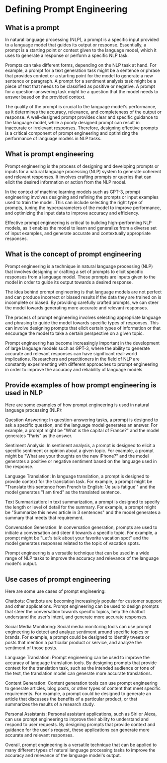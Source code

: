 # Defining Prompt Engineering

## What is a prompt

In natural language processing (NLP), a prompt is a specific input provided to a language model that guides its output or response. Essentially, a prompt is a starting point or context given to the language model, which it uses to generate a response or perform a specific NLP task.

Prompts can take different forms, depending on the NLP task at hand. For example, a prompt for a text generation task might be a sentence or phrase that provides context or a starting point for the model to generate a new sentence or paragraph. A prompt for a sentiment analysis task might be a piece of text that needs to be classified as positive or negative. A prompt for a question-answering task might be a question that the model needs to answer based on the provided context.

The quality of the prompt is crucial to the language model's performance, as it determines the accuracy, relevance, and completeness of the output or response. A well-designed prompt provides clear and specific guidance to the language model, while a poorly designed prompt can result in inaccurate or irrelevant responses. Therefore, designing effective prompts is a critical component of prompt engineering and optimizing the performance of language models in NLP tasks.

## What is prompt engineering

Prompt engineering is the process of designing and developing prompts or inputs for a natural language processing (NLP) system to generate coherent and relevant responses. It involves crafting prompts or queries that can elicit the desired information or action from the NLP model.

In the context of machine learning models such as GPT-3, prompt engineering involves designing and refining the prompts or input examples used to train the model. This can include selecting the right type of prompts, tuning the hyperparameters of the model to improve performance, and optimizing the input data to improve accuracy and efficiency.

Effective prompt engineering is critical to building high-performing NLP models, as it enables the model to learn and generalize from a diverse set of input examples, and generate accurate and contextually appropriate responses.

## What is the concept of prompt engineering

Prompt engineering is a technique in natural language processing (NLP) that involves designing or crafting a set of prompts to elicit specific responses from a language model. These prompts are inputs given to the model in order to guide its output towards a desired response.

The idea behind prompt engineering is that language models are not perfect and can produce incorrect or biased results if the data they are trained on is incomplete or biased. By providing carefully crafted prompts, we can steer the model towards generating more accurate and relevant responses.

The process of prompt engineering involves selecting appropriate language and phrasing to guide the model towards specific types of responses. This can involve designing prompts that elicit certain types of information or that encourage the model to take a certain perspective on a given topic.

Prompt engineering has become increasingly important in the development of large language models such as GPT-3, where the ability to generate accurate and relevant responses can have significant real-world implications. Researchers and practitioners in the field of NLP are constantly experimenting with different approaches to prompt engineering in order to improve the accuracy and reliability of language models.

## Provide examples of how prompt engineering is used in NLP

Here are some examples of how prompt engineering is used in natural language processing (NLP):

Question Answering: In question-answering tasks, a prompt is designed to ask a specific question, and the language model generates an answer. For example, a prompt might be "What is the capital of France?" and the model generates "Paris" as the answer.

Sentiment Analysis: In sentiment analysis, a prompt is designed to elicit a specific sentiment or opinion about a given topic. For example, a prompt might be "What are your thoughts on the new iPhone?" and the model generates a positive or negative sentiment based on the language used in the response.

Language Translation: In language translation, a prompt is designed to provide context for the translation task. For example, a prompt might be "Translate this sentence from French to English: 'Je suis fatigue'" and the model generates "I am tired" as the translated sentence.

Text Summarization: In text summarization, a prompt is designed to specify the length or level of detail for the summary. For example, a prompt might be "Summarize this news article in 3 sentences" and the model generates a summary that meets that requirement.

Conversation Generation: In conversation generation, prompts are used to initiate a conversation and steer it towards a specific topic. For example, a prompt might be "Let's talk about your favorite vacation spot" and the model generates responses related to the topic of vacation spots.

Prompt engineering is a versatile technique that can be used in a wide range of NLP tasks to improve the accuracy and relevance of the language model's output.

## Use cases of prompt engineering

Here are some use cases of prompt engineering:

Chatbots: Chatbots are becoming increasingly popular for customer support and other applications. Prompt engineering can be used to design prompts that steer the conversation towards specific topics, help the chatbot understand the user's intent, and generate more accurate responses.

Social Media Monitoring: Social media monitoring tools can use prompt engineering to detect and analyze sentiment around specific topics or brands. For example, a prompt could be designed to identify tweets or posts that mention a particular product or service, and analyze the sentiment of those posts.

Language Translation: Prompt engineering can be used to improve the accuracy of language translation tools. By designing prompts that provide context for the translation task, such as the intended audience or tone of the text, the translation model can generate more accurate translations.

Content Generation: Content generation tools can use prompt engineering to generate articles, blog posts, or other types of content that meet specific requirements. For example, a prompt could be designed to generate an article that discusses the benefits of a particular product, or that summarizes the results of a research study.

Personal Assistants: Personal assistant applications, such as Siri or Alexa, can use prompt engineering to improve their ability to understand and respond to user requests. By designing prompts that provide context and guidance for the user's request, these applications can generate more accurate and relevant responses.

Overall, prompt engineering is a versatile technique that can be applied to many different types of natural language processing tasks to improve the accuracy and relevance of the language model's output.
